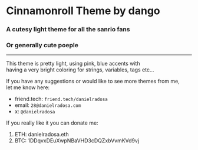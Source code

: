 # Cinnamonroll Theme by dango

### A cutesy light theme for all the sanrio fans

### Or generally cute poeple

---

This theme is pretty light, using pink, blue accents with  
having a very bright coloring for strings, variables, tags etc...

If you have any suggestions or would like to see more themes from me,  
let me know here:

- friend.tech: `friend.tech/danielradosa`
- email: `28@danielradosa.com`
- x: `@danielradosa`

If you really like it you can donate me:
1. ETH: danielradosa.eth
2. BTC: 1DDqvxDEuXwpNBaVHD3cDQZxbVvmKVd9vj